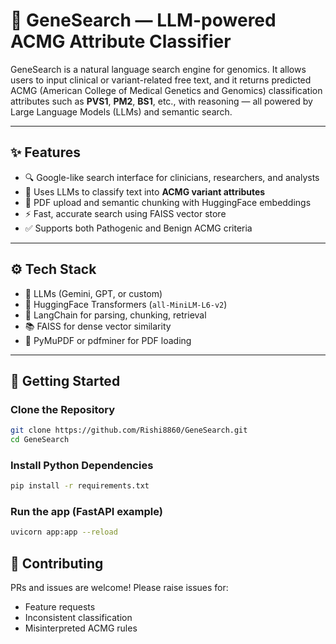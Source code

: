 # 🧬 GeneSearch — LLM-powered ACMG Attribute Classifier

GeneSearch is a natural language search engine for genomics. It allows users to input clinical or variant-related free text, and it returns predicted ACMG (American College of Medical Genetics and Genomics) classification attributes such as **PVS1**, **PM2**, **BS1**, etc., with reasoning — all powered by Large Language Models (LLMs) and semantic search.

---

## ✨ Features

- 🔍 Google-like search interface for clinicians, researchers, and analysts
- 🧠 Uses LLMs to classify text into **ACMG variant attributes**
- 📂 PDF upload and semantic chunking with HuggingFace embeddings
- ⚡ Fast, accurate search using FAISS vector store
- ✅ Supports both Pathogenic and Benign ACMG criteria

---

## ⚙️ Tech Stack

- 🧠 LLMs (Gemini, GPT, or custom)
- 🤗 HuggingFace Transformers (`all-MiniLM-L6-v2`)
- 🧬 LangChain for parsing, chunking, retrieval
- 📚 FAISS for dense vector similarity
- 📄 PyMuPDF or pdfminer for PDF loading

---

## 🚀 Getting Started

### Clone the Repository

```bash
git clone https://github.com/Rishi8860/GeneSearch.git
cd GeneSearch
```
### Install Python Dependencies
```bash
pip install -r requirements.txt
```
### Run the app (FastAPI example)
```bash
uvicorn app:app --reload
```
## 🤝 Contributing
PRs and issues are welcome! Please raise issues for:
- Feature requests
- Inconsistent classification
- Misinterpreted ACMG rules
